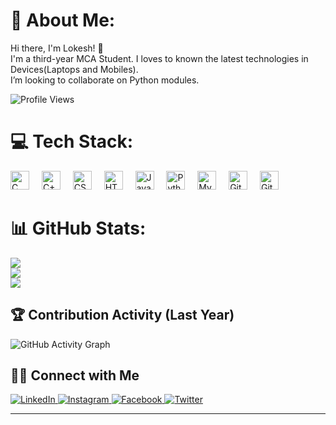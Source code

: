 # 💫 About Me:
Hi there, I'm Lokesh! 👋<br>I'm a third-year MCA Student. I loves to known the latest technologies in Devices(Laptops and Mobiles). <br>I’m looking to collaborate on Python modules.

![Profile Views](https://komarev.com/ghpvc/?username=lokeshpatel-11&color=blueviolet&style=flat-square)

# 💻 Tech Stack:
<div align="left">
  <img src="https://cdn.jsdelivr.net/gh/devicons/devicon/icons/c/c-original.svg" height="30" alt="C logo" />
  <img width="12" />
  <img src="https://cdn.jsdelivr.net/gh/devicons/devicon/icons/cplusplus/cplusplus-original.svg" height="30" alt="C++ logo" />
  <img width="12" />
  <img src="https://cdn.jsdelivr.net/gh/devicons/devicon/icons/css3/css3-original.svg" height="30" alt="CSS3 logo" />
  <img width="12" />
  <img src="https://cdn.jsdelivr.net/gh/devicons/devicon/icons/html5/html5-original.svg" height="30" alt="HTML5 logo" />
  <img width="12" />
  <img src="https://cdn.jsdelivr.net/gh/devicons/devicon/icons/java/java-original.svg" height="30" alt="Java logo" />
  <img width="12" />
  <img src="https://cdn.jsdelivr.net/gh/devicons/devicon/icons/python/python-original.svg" height="30" alt="Python logo" />
  <img width="12" />
  <img src="https://cdn.jsdelivr.net/gh/devicons/devicon/icons/mysql/mysql-original.svg" height="30" alt="MySQL logo" />
  <img width="12" />
  <img src="https://cdn.jsdelivr.net/gh/devicons/devicon/icons/git/git-original.svg" height="30" alt="Git logo" />
  <img width="12" />
  <img src="https://cdn.jsdelivr.net/gh/devicons/devicon/icons/github/github-original.svg" height="30" alt="GitHub logo" />
</div>


# 📊 GitHub Stats:
![](https://github-readme-stats.vercel.app/api?username=lokeshpatel-11&theme=tokyonight&hide_border=false&include_all_commits=false&count_private=false)<br/>
![](https://github-readme-streak-stats.herokuapp.com/?user=lokeshpatel-11&theme=tokyonight&hide_border=false)<br/>
![](https://github-readme-stats.vercel.app/api/top-langs/?username=lokeshpatel-11&theme=tokyonight&hide_border=false&include_all_commits=false&count_private=false&layout=compact)

## 🏆 Contribution Activity (Last Year)

![GitHub Activity Graph](https://github-readme-activity-graph.vercel.app/graph?username=lokeshpatel-11&bg_color=ffffff&color=000000&line=blue&point=000000&area=true&hide_border=true)

## 🤝🏻 Connect with Me

<a href="https://www.linkedin.com/in/lokesh-patel-b41795254/" target="_blank">
  <img src="https://img.icons8.com/fluent/48/000000/linkedin.png" alt="LinkedIn" style="max-width: 100%;">
</a>

<a href="https://www.instagram.com/lokeshpatel_11/" target="_blank">
  <img src="https://img.icons8.com/fluent/48/000000/instagram-new.png" alt="Instagram" style="max-width: 100%;">
</a>

<a href="[https://www.facebook.com/lokeshpatel_11](https://www.facebook.com/profile.php?id=100084457217622)" target="_blank">
  <img src="https://img.icons8.com/fluent/48/000000/facebook-new.png" alt="Facebook" style="max-width: 100%;">
</a>

<a href="https://twitter.com/lokeshpatel_11" target="_blank">
  <img src="https://img.icons8.com/fluent/48/000000/twitter.png" alt="Twitter" style="max-width: 100%;">
</a>



---




<!-- Proudly created with GPRM ( https://gprm.itsvg.in ) -->
